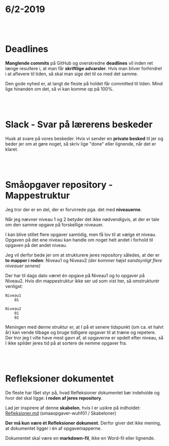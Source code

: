 # 6/2-2019

<br><br>
# Deadlines

**Manglende commits** på GitHub og overskredne **deadlines** vil inden ret længe resultere i, at man får **skriftlige advarsler**. Hvis man bliver forhindret i at aflevere til tiden, så skal man sige det til os med det samme.

Den gode nyhed er, at langt de fleste på holdet får committed til tiden. Mind lige hinanden om det, så vi kan komme op på 100%.


<br><br>
# Slack - Svar på lærerens beskeder

Husk at svare på vores beskeder. Hvis vi sender en **private besked** til jer og beder jer om at gøre noget, så skriv lige "done" eller lignende, når det er klaret.


<br><br>
# Småopgaver repository - Mappestruktur

Jeg tror der er en del, der er forvirrede pga. det med **niveauerne**.

Når jeg nævner niveau 1 og 2 betyder det ikke nødvendigvis, at der er tale om den samme opgave på forskellige niveauer.

I kan blive stillet flere opgaver samtidig, men få lov til at vælge et niveau. Opgaven på det ene niveau kan handle om noget helt andet i forhold til opgaven på det andet niveau.

Jeg vil derfor bede jer om at strukturere jeres repository således, at der er **to mapper i roden**: Niveau1 og Niveau2 *(der kommer højst sandsynligt flere niveauer senere)*

Der har til dags dato været én opgave på Niveau1 og to opgaver på Niveau2. Hvis din mappestruktur ikke ser ud som vist her, så omstrukturér venligst:

	Niveau1
		01

	Niveau2
		01
		02

Meningen med denne struktur er, at I på et senere tidspunkt (om ca. et halvt år) kan vende tilbage og bruge tidligere opgaver til at træne og repetere. Der tror jeg I ville have mest gavn af, at opgaverne er opdelt efter niveau, så I ikke spilder jeres tid på at sortere de nemme opgaver fra.



<br><br>
# Refleksioner dokumentet

De fleste har fået styr på, hvad Refleksioner dokumentet bør indeholde og hvor det skal ligge: **i roden af jeres repository**.

Lad jer inspirere af denne **skabelon**, hvis I er usikre på indholdet:<br>
[Refleksioner.md](https://github.com/rts-cmk-wuhf01/smaaopgaver-wuhf01/blob/master/Skabeloner/Refleksioner.md) (smaaopgaver-wuhf01 / Skabeloner)

**Der må kun være ét Refleksioner dokument**. Derfor giver det ikke mening, at dokumentet ligger i én af opgavemapperne.

Dokumentet skal være en **markdown-fil**, ikke en Word-fil eller lignende.